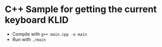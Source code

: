 # C++ Sample for getting the current keyboard KLID

- Compile with `g++ main.cpp -o main`
- Run with `./main`
